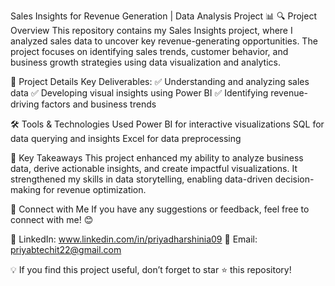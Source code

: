 Sales Insights for Revenue Generation | Data Analysis Project 📊
🔍 Project Overview
This repository contains my Sales Insights project, where I analyzed sales data to uncover key revenue-generating opportunities. The project focuses on identifying sales trends, customer behavior, and business growth strategies using data visualization and analytics.

🚀 Project Details
Key Deliverables:
✅ Understanding and analyzing sales data
✅ Developing visual insights using Power BI 
✅ Identifying revenue-driving factors and business trends

🛠️ Tools & Technologies Used
Power BI for interactive visualizations
SQL for data querying and insights
Excel for data preprocessing

🎯 Key Takeaways
This project enhanced my ability to analyze business data, derive actionable insights, and create impactful visualizations. 
It strengthened my skills in data storytelling, enabling data-driven decision-making for revenue optimization.

📌 Connect with Me
If you have any suggestions or feedback, feel free to connect with me! 😊

🔗 LinkedIn: www.linkedin.com/in/priyadharshinia09
📧 Email: priyabtechit22@gmail.com

💡 If you find this project useful, don’t forget to star ⭐ this repository!
